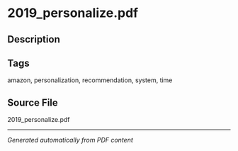 # 2019_personalize.pdf

## Description

## Tags
amazon, personalization, recommendation, system, time

## Source File
2019_personalize.pdf

---
*Generated automatically from PDF content*
